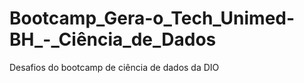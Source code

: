 # Bootcamp_Gera-o_Tech_Unimed-BH_-_Ciência_de_Dados
Desafios do bootcamp de ciência de dados da DIO
